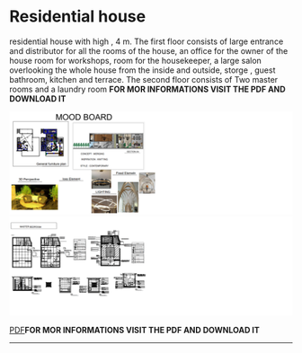 # Residential house
 residential house with high , 4 m. The first floor consists of  large entrance and  distributor for all the rooms of the house, an office for the owner of the house  room for workshops,  room for the housekeeper, a large salon overlooking the whole house from the inside and outside,  storge ,  guest bathroom,  kitchen and  terrace. The second floor consists of Two master  rooms and a laundry room **FOR MOR INFORMATIONS VISIT THE PDF AND DOWNLOAD IT**
 
![MOOD DOARD](https://github.com/rawand719/residential-house/blob/main/mood%20board%20residential%20house.png) 
![zone area ](https://github.com/rawand719/residential-house/blob/main/RESIDENTIAL%20HOUSE.png)


[PDF](https://github.com/rawand719/residential-house/blob/main/residential%20house%20project.pdf)**FOR MOR INFORMATIONS VISIT THE PDF AND DOWNLOAD IT**

---
